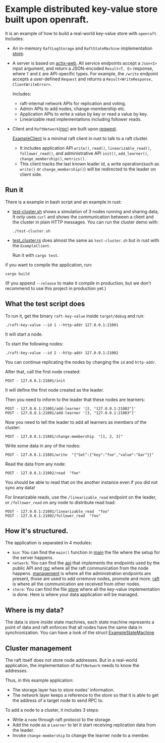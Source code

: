 # Example distributed key-value store built upon openraft.

It is an example of how to build a real-world key-value store with `openraft`.
Includes:
- An in-memory `RaftLogStorage` and `RaftStateMachine` implementation [store](./src/store/store.rs).

- A server is based on [actix-web](https://docs.rs/actix-web/4.0.0-rc.2).
  All service endpoints accept a `Json<I>` input argument,
  and return a JSON-encoded `Result<T, E>` response,
  where `T` and `E` are API-specific types.
  For example, the `/write` endpoint accepts a user-defined `Request`
  and returns a `Result<WriteResponse, ClientWriteError>`.

  Includes:
  - raft-internal network APIs for replication and voting.
  - Admin APIs to add nodes, change-membership etc.
  - Application APIs to write a value by key or read a value by key.
  - Linearizable read implementations including follower reads.

- Client and `RaftNetwork`([rpc](./src/network/raft_network_impl)) are built upon [reqwest](https://docs.rs/reqwest).

  [ExampleClient](./src/client.rs) is a minimal raft client in rust to talk to a raft cluster.
  - It includes application API `write()`, `read()`, `linearizable_read()`, `follower_read()`, and administrative API `init()`, `add_learner()`, `change_membership()`, `metrics()`.
  - This client tracks the last known leader id, a write operation(such as `write()` or `change_membership()`) will be redirected to the leader on client side.

## Run it

There is a example in bash script and an example in rust:

- [test-cluster.sh](./test-cluster.sh) shows a simulation of 3 nodes running and sharing data,
  It only uses `curl` and shows the communication between a client and the cluster in plain HTTP messages.
  You can run the cluster demo with:

  ```shell
  ./test-cluster.sh
  ```

- [test_cluster.rs](./tests/cluster/test_cluster.rs) does almost the same as `test-cluster.sh` but in rust
  with the `ExampleClient`.

  Run it with `cargo test`.


if you want to compile the application, run:

```shell
cargo build
```

(If you append `--release` to make it compile in production, but we don't recommend to use
this project in production yet.)

## What the test script does

To run it, get the binary `raft-key-value` inside `target/debug` and run:

```shell
./raft-key-value --id 1 --http-addr 127.0.0.1:21001
```

It will start a node.

To start the following nodes:

```shell
./raft-key-value --id 2 --http-addr 127.0.0.1:21002
```

You can continue replicating the nodes by changing the `id` and `http-addr`.

After that, call the first node created:

```
POST - 127.0.0.1:21001/init
```

It will define the first node created as the leader.

Then you need to inform to the leader that these nodes are learners:

```
POST - 127.0.0.1:21001/add-learner '[2, "127.0.0.1:21002"]'
POST - 127.0.0.1:21001/add-learner '[3, "127.0.0.1:21003"]'
```

Now you need to tell the leader to add all learners as members of the cluster:

```
POST - 127.0.0.1:21001/change-membership  "[1, 2, 3]"
```

Write some data in any of the nodes:

```
POST - 127.0.0.1:21001/write  "{"Set":{"key":"foo","value":"bar"}}"
```

Read the data from any node:

```
POST - 127.0.0.1:21002/read  "foo"
```

You should be able to read that on the another instance even if you did not sync any data!

For linearizable reads, use the `/linearizable_read` endpoint on the leader, or `/follower_read` on any node to distribute read load:

```
POST - 127.0.0.1:21001/linearizable_read  "foo"
POST - 127.0.0.1:21002/follower_read  "foo"
```


## How it's structured.

The application is separated in 4 modules:

 - `bin`: You can find the `main()` function in [main](./src/bin/main.rs) the file where the setup for the server happens.
 - `network`: You can find the [api](./src/network/api.rs) that implements the endpoints used by the public API and [rpc](./src/network/raft_network_impl) where all the raft communication from the node happens. [management](./src/network/management.rs) is where all the administration endpoints are present, those are used to add orremove nodes, promote and more. [raft](./src/network/raft.rs) is where all the communication are received from other nodes.
 - `store`: You can find the file [store](./src/store/mod.rs) where all the key-value implementation is done. Here is where your data application will be managed.

## Where is my data?

The data is store inside state machines, each state machine represents a point of data and
raft enforces that all nodes have the same data in synchronization. You can have a look of
the struct [ExampleStateMachine](./src/store/mod.rs)

## Cluster management

The raft itself does not store node addresses.
But in a real-world application, the implementation of `RaftNetwork` needs to know the addresses.

Thus, in this example application:

- The storage layer has to store nodes' information.
- The network layer keeps a reference to the store so that it is able to get the address of a target node to send RPC to.

To add a node to a cluster, it includes 3 steps:

- Write a `node` through raft protocol to the storage.
- Add the node as a `Learner` to let it start receiving replication data from the leader.
- Invoke `change-membership` to change the learner node to a member.
